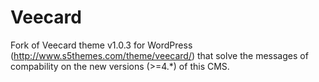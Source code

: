 # Veecard

Fork of Veecard theme v1.0.3 for WordPress (http://www.s5themes.com/theme/veecard/) that solve the messages of compability on the new versions (>=4.*) of this CMS.